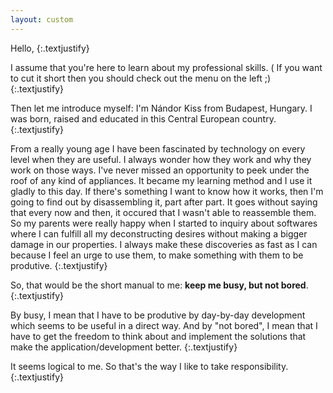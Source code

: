 ```yaml
---
layout: custom
---
```

Hello,
{:.textjustify}

I assume that you're here to learn about my professional skills. ( If you want to cut it short then you should check out the menu on the left ;)
{:.textjustify}

Then let me introduce myself: I'm Nándor Kiss from Budapest, Hungary. I was born, raised and educated in this Central European country.
{:.textjustify}

From a really young age I have been fascinated by technology on every level when they are useful. I always wonder how they work and why they work on those ways.
I've never missed an opportunity to peek under the roof of any kind of appliances. It became my learning method and I use it gladly to this day.
If there's something I want to know how it works, then I'm going to find out by disassembling it, part after part.
It goes without saying that every now and then, it occured that I wasn't able to reassemble them.
So my parents were really happy when I started to inquiry about softwares where I can fulfill all my deconstructing desires without making a bigger damage in our properties.
I always make these discoveries as fast as I can because I feel an urge to use them, to make something with them to be produtive.
{:.textjustify}

So, that would be the short manual to me: **keep me busy, but not bored**.
{:.textjustify}

By busy, I mean that I have to be produtive by day-by-day development which seems to be useful in a direct way. And by "not bored", I mean that I have to get the freedom to think about and implement the solutions that make the application/development better.
{:.textjustify}

It seems logical to me. So that's the way I like to take responsibility.
{:.textjustify}
